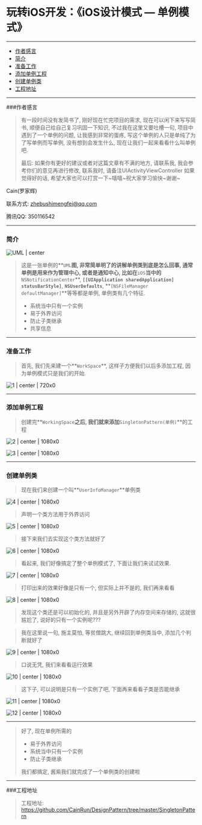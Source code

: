 # 玩转iOS开发：《iOS设计模式 — 单例模式》

---

- [作者感言](#作者感言)
- [简介](#简介)
- [准备工作](#准备工作)
- [添加单例工程](#添加单例工程)
- [创建单例类](#创建单例类)
- [工程地址](#工程地址)

---
###作者感言
> 有一段时间没有发简书了, 刚好现在忙完项目的需求, 现在可以闲下来写写简书, 顺便自己给自己复习巩固一下知识, 不过我在这里又要吐槽一句, 项目中遇到了一个单例的问题, 让我感到非常的蛋疼, 写这个单例的人只是单纯了为了写单例而写单例, 没有想到会发生什么, 现在让我们一起来看看什么叫单例吧.
> 
>最后:
>如果你有更好的建议或者对这篇文章有不满的地方, 请联系我, 我会参考你们的意见再进行修改, 联系我时, 请备注UIActivityViewController 如果觉得好的话, 希望大家也可以打赏一下~嘻嘻~祝大家学习愉快~谢谢~

Cain(罗家辉)

联系方式: zhebushimengfei@qq.com

腾讯QQ: 350116542

---
### 简介


![UML | center](./SingletonUML.jpg)

> 这是一张单例的**`UML`**图, 非常简单明了的讲解单例类到底是怎么回事, 通常单例是用来作为管理中心, 或者是通知中心, 比如在**`iOS`**当中的**`NSNotificationCenter`**, **`[[UIApplication sharedApplication] statusBarStyle]`**, **`NSUserDefaults`**, **`[NSFileManager defaultManager]`**等等都是单例, 单例类有几个特征.
>
> * 系统当中只有一个实例
> * 易于外界访问
> * 防止子类继承
> * 共享信息

---
### 准备工作

> 首先, 我们先来建一个**`WorkSpace`**, 这样子方便我们以后多添加工程, 因为单例模式只是我们的开始.

![1 | center | 720x0](./1.png)

---
### 添加单例工程

> 创建完**`WorkingSpace`**之后, 我们就来添加**`SingletonPattern(单例)`**的工程

![2 | center | 1080x0](./2.png)

![3 | center | 1080x0](./3.png)

---
### 创建单例类

> 现在我们来创建一个叫**`UserInfoManager`**单例类

![4 | center | 1080x0](./4.png)

> 声明一个类方法用于外界访问 

![5 | center | 1080x0](./5.png)

> 接下来我们去实现这个类方法就好了

![6 | center | 1080x0](./6.png)

> 看起来, 我们好像搞定了整个单例模式了, 下面让我们来试试效果.

 ![7 | center | 1080x0](./7.png)

> 打印出来的效果好像是只有一个, 但实际上并不是的, 我们再来看看

![8 | center | 1080x0](./8.png)

> 发现这个类还是可以初始化的, 并且是另外开辟了内存空间来存储的, 这就很尴尬了, 说好的只有一个实例呢??? 

> 我在这里说一句, 施主莫怕, 等贫僧跳大, 继续回到单例类当中, 添加几个判断就好了

 ![9 | center | 1080x0](./9.png)

>口说无凭, 我们来看看运行效果

 ![10 | center | 1080x0](./10.png)

> 这下子, 可以说明是只有一个实例了吧, 下面再来看看子类是否能继承

![11 | center | 1080x0](./11.png)

![12 | center | 1080x0](./12.png)

---

> 好了, 现在单例所需的
>
> * 易于外界访问
> * 系统当中只有一个实例
> * 防止子类继承
>
> 我们都搞定, 酱紫我们就完成了一个单例类的创建啦

---
###工程地址
> 工程地址: https://github.com/CainRun/DesignPattern/tree/master/SingletonPattern
